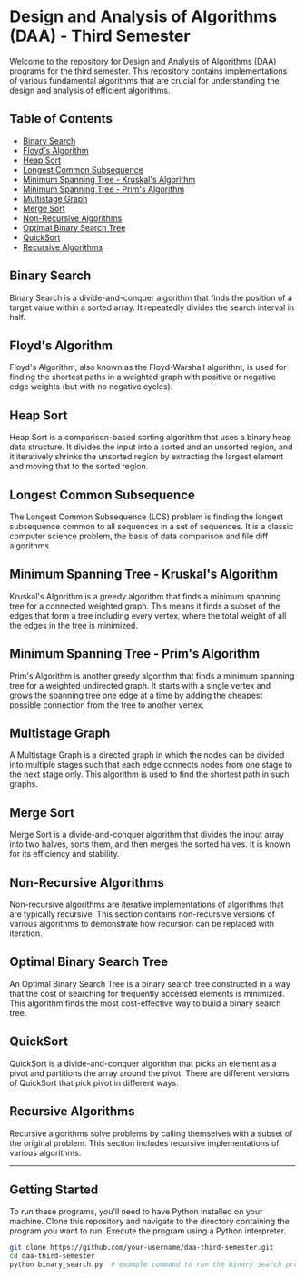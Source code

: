 # Design and Analysis of Algorithms (DAA) - Third Semester

Welcome to the repository for Design and Analysis of Algorithms (DAA) programs for the third semester. This repository contains implementations of various fundamental algorithms that are crucial for understanding the design and analysis of efficient algorithms.

## Table of Contents

- [Binary Search](#binary-search)
- [Floyd's Algorithm](#floyds-algorithm)
- [Heap Sort](#heap-sort)
- [Longest Common Subsequence](#longest-common-subsequence)
- [Minimum Spanning Tree - Kruskal's Algorithm](#minimum-spanning-tree---kruskals-algorithm)
- [Minimum Spanning Tree - Prim's Algorithm](#minimum-spanning-tree---prims-algorithm)
- [Multistage Graph](#multistage-graph)
- [Merge Sort](#merge-sort)
- [Non-Recursive Algorithms](#non-recursive-algorithms)
- [Optimal Binary Search Tree](#optimal-binary-search-tree)
- [QuickSort](#quicksort)
- [Recursive Algorithms](#recursive-algorithms)

## Binary Search

Binary Search is a divide-and-conquer algorithm that finds the position of a target value within a sorted array. It repeatedly divides the search interval in half.

## Floyd's Algorithm

Floyd's Algorithm, also known as the Floyd-Warshall algorithm, is used for finding the shortest paths in a weighted graph with positive or negative edge weights (but with no negative cycles).

## Heap Sort

Heap Sort is a comparison-based sorting algorithm that uses a binary heap data structure. It divides the input into a sorted and an unsorted region, and it iteratively shrinks the unsorted region by extracting the largest element and moving that to the sorted region.

## Longest Common Subsequence

The Longest Common Subsequence (LCS) problem is finding the longest subsequence common to all sequences in a set of sequences. It is a classic computer science problem, the basis of data comparison and file diff algorithms.

## Minimum Spanning Tree - Kruskal's Algorithm

Kruskal's Algorithm is a greedy algorithm that finds a minimum spanning tree for a connected weighted graph. This means it finds a subset of the edges that form a tree including every vertex, where the total weight of all the edges in the tree is minimized.

## Minimum Spanning Tree - Prim's Algorithm

Prim's Algorithm is another greedy algorithm that finds a minimum spanning tree for a weighted undirected graph. It starts with a single vertex and grows the spanning tree one edge at a time by adding the cheapest possible connection from the tree to another vertex.

## Multistage Graph

A Multistage Graph is a directed graph in which the nodes can be divided into multiple stages such that each edge connects nodes from one stage to the next stage only. This algorithm is used to find the shortest path in such graphs.

## Merge Sort

Merge Sort is a divide-and-conquer algorithm that divides the input array into two halves, sorts them, and then merges the sorted halves. It is known for its efficiency and stability.

## Non-Recursive Algorithms

Non-recursive algorithms are iterative implementations of algorithms that are typically recursive. This section contains non-recursive versions of various algorithms to demonstrate how recursion can be replaced with iteration.

## Optimal Binary Search Tree

An Optimal Binary Search Tree is a binary search tree constructed in a way that the cost of searching for frequently accessed elements is minimized. This algorithm finds the most cost-effective way to build a binary search tree.

## QuickSort

QuickSort is a divide-and-conquer algorithm that picks an element as a pivot and partitions the array around the pivot. There are different versions of QuickSort that pick pivot in different ways.

## Recursive Algorithms

Recursive algorithms solve problems by calling themselves with a subset of the original problem. This section includes recursive implementations of various algorithms.

---

## Getting Started

To run these programs, you'll need to have Python installed on your machine. Clone this repository and navigate to the directory containing the program you want to run. Execute the program using a Python interpreter.

```bash
git clone https://github.com/your-username/daa-third-semester.git
cd daa-third-semester
python binary_search.py  # example command to run the binary search program

